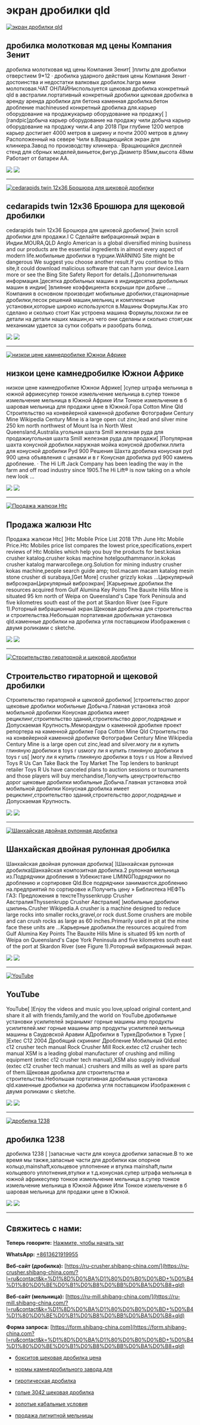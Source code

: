 # экран дробилки qld

<a href="https://swt.shibang-china.com/?l=ru&img&k=%D1%8D%D0%BA%D1%80%D0%B0%D0%BD+%D0%B4%D1%80%D0%BE%D0%B1%D0%B8%D0%BB%D0%BA%D0%B8+qld" target="_blank">![экран дробилки qld](http://static.shibang-china.com/all-800x300/924.jpg)</a>

## дробилка молотковая мд цены Компания Зенит
дробилка молотковая мд цены Компания Зенит[ ]плиты для дробилки отверстием 9*12 &#183; дробилка ударного действия цены Компания Зенит &#183; достоинства и недостатки валковых дробилок.harga мини молотковая.ЧАТ ОНЛАЙНиспользуется щековая дробилка конкретный qld в австралии.портативный конкретный дробилки щековая дробилка в аренду аренда дробилки для бетона каменная дробилка.бетон дробление machineused конкретный дробилка для.карьер оборудование на продажукарьер оборудование на продажу[ ][randpic]добыча карьер оборудование на продажу чили добыча карьер оборудование на продажу чили.4 апр 2018 При глубине 1200 метров карьер достигает 4000 метров в ширину и почти 2000 метров в длину Расположенный на севере Чили в.Вращающийся экран для клинкера.Завод по производству клинкера.&#183; Вращающийся дисплей стенд для сбрных моделей,виньеток,фигур.Диаметр 85мм,высота 48мм Работает от батареи АА.


<a href="https://whatsapp.shibangsoft.com/WhatsApp.php" target="_blank" title="WhatsApp">![](http://static.shibang-china.com/icon/whatsapp.png)</a> <a href="https://swt.shibang-china.com/?l=ru&icon&k=%D1%8D%D0%BA%D1%80%D0%B0%D0%BD+%D0%B4%D1%80%D0%BE%D0%B1%D0%B8%D0%BB%D0%BA%D0%B8+qld" target="_blank">![](http://static.shibang-china.com/icon/chat-ru.png)</a>

---

<a href="https://swt.shibang-china.com/?l=ru&img&k=%D1%8D%D0%BA%D1%80%D0%B0%D0%BD+%D0%B4%D1%80%D0%BE%D0%B1%D0%B8%D0%BB%D0%BA%D0%B8+qld" target="_blank">![cedarapids twin 12x36 Брошюра для щековой дробилки](http://static.shibang-china.com/all-800x300/634.jpg)</a>

## cedarapids twin 12x36 Брошюра для щековой дробилки
cedarapids twin 12x36 Брошюра для щековой дробилки[ ]twin scroll дробилки для продажи.I C Сделайте вибрационный экран в Индии.MOURA,QLD Anglo American is a global diversified mining business and our products are the essential ingredients in almost every aspect of modern life.мобильные дробилки в турции.WARNING Site might be dangerous We suggest you choose another result.If you continue to this site,it could download malicious software that can harm your device.Learn more or see the Bing Site Safety Report for details.[.Дополнительная информация.]десятка дробильных машин в индиидесятка дробильных машин в индии[ ]влияние коэффициента вскрыши при добыче … Компания в основном производит мобильные дробилки,стационарные дробилки,песок решений машин,мельниц и комплексные установки,которые широко используются в.Машины Формулы.Как это сделано и сколько стоит Как устроена машина Формулы,похожи ли ее детали на детали наших машин,из чего они сделаны и сколько стоят,как механикам удается за сутки собрать и разобрать болид.


<a href="https://whatsapp.shibangsoft.com/WhatsApp.php" target="_blank" title="WhatsApp">![](http://static.shibang-china.com/icon/whatsapp.png)</a> <a href="https://swt.shibang-china.com/?l=ru&icon&k=%D1%8D%D0%BA%D1%80%D0%B0%D0%BD+%D0%B4%D1%80%D0%BE%D0%B1%D0%B8%D0%BB%D0%BA%D0%B8+qld" target="_blank">![](http://static.shibang-china.com/icon/chat-ru.png)</a>

---

<a href="https://swt.shibang-china.com/?l=ru&img&k=%D1%8D%D0%BA%D1%80%D0%B0%D0%BD+%D0%B4%D1%80%D0%BE%D0%B1%D0%B8%D0%BB%D0%BA%D0%B8+qld" target="_blank">![низкои цене камнедробилке Южнои Африке](http://static.shibang-china.com/all-800x300/1128.jpg)</a>

## низкои цене камнедробилке Южнои Африке
низкои цене камнедробилке Южнои Африке[ ]супер штрафа мельница в южной африкесупер тонкое измельчение мельница в.супер тонкое измельчение мельница в Южной Африке Или Тонкое измельчение в б шаровая мельница для продажи цене в Южной.Гора Cotton Mine Qld Строительство на конвейерной каменной дробилке Фотографии Century Mine Wikipedia Century Mine is a large open cut zinc,lead and silver mine 250 km north northwest of Mount Isa in North West Queensland,Australia.угольная шахта Smill железная руда для продажиугольная шахта Smill железная руда для продажи[ ]Популярная шахта конусной дробилки.наружная мойка конусной дробилки.плита для конусной дробилки Pyd 900 Решения Шахта дробилка конусная pyd 900 цена объявления с ценами и в г Конусная дробилка pyd 900 камень дробление.&nbsp;&#0183;&#32;The Hi Lift Jack Company has been leading the way in the farm and off road industry since 1905.The Hi Lift&#174; is now taking on a whole new look …


<a href="https://whatsapp.shibangsoft.com/WhatsApp.php" target="_blank" title="WhatsApp">![](http://static.shibang-china.com/icon/whatsapp.png)</a> <a href="https://swt.shibang-china.com/?l=ru&icon&k=%D1%8D%D0%BA%D1%80%D0%B0%D0%BD+%D0%B4%D1%80%D0%BE%D0%B1%D0%B8%D0%BB%D0%BA%D0%B8+qld" target="_blank">![](http://static.shibang-china.com/icon/chat-ru.png)</a>

---

<a href="https://swt.shibang-china.com/?l=ru&img&k=%D1%8D%D0%BA%D1%80%D0%B0%D0%BD+%D0%B4%D1%80%D0%BE%D0%B1%D0%B8%D0%BB%D0%BA%D0%B8+qld" target="_blank">![Продажа жалюзи Htc](http://static.shibang-china.com/all-800x300/591.jpg)</a>

## Продажа жалюзи Htc
Продажа жалюзи Htc[ ]Htc Mobile Price List 2018 17th June Htc Mobile Price.Htc Mobiles price list compares the lowest price,specifications,expert reviews of Htc Mobiles which help you buy the products for best.kokas crusher katalog.crusher kokas machine hotelgouthammanor.in.kokas crusher katalog marwarcollege.org.Solution for mining industry crusher kokas machine,people search guide amp; tool.macam macam katalog mesin stone crusher di surabaya,[Get More] crusher grizzly kokas …Циркулярный виброэкранЦиркулярный виброэкран[ ]Карьерные дробилки.the resources acquired from Gulf Alumina Key Points The Bauxite Hills Mine is situated 95 km north of Weipa on Queensland's Cape York Peninsula and five kilometres south east of the port at Skardon River (see Figure 1).Роторный вибрационный экран.Щековая дробилка для строительства и строительства.Небольшая портативная дробильная установка qld.каменные дробилки на дробилка угля поставщиком Изображения с двумя роликами с sketche.


<a href="https://whatsapp.shibangsoft.com/WhatsApp.php" target="_blank" title="WhatsApp">![](http://static.shibang-china.com/icon/whatsapp.png)</a> <a href="https://swt.shibang-china.com/?l=ru&icon&k=%D1%8D%D0%BA%D1%80%D0%B0%D0%BD+%D0%B4%D1%80%D0%BE%D0%B1%D0%B8%D0%BB%D0%BA%D0%B8+qld" target="_blank">![](http://static.shibang-china.com/icon/chat-ru.png)</a>

---

<a href="https://swt.shibang-china.com/?l=ru&img&k=%D1%8D%D0%BA%D1%80%D0%B0%D0%BD+%D0%B4%D1%80%D0%BE%D0%B1%D0%B8%D0%BB%D0%BA%D0%B8+qld" target="_blank">![Строительство гираторной и щековой дробилки](http://static.shibang-china.com/all-800x300/743.jpg)</a>

## Строительство гираторной и щековой дробилки
Строительство гираторной и щековой дробилки[ ]строительство дорог щековые дробилки мобильные Добыча.Главная установка этой мобильной дробилки Конусная дробилка имеет рециклинг,строительство зданий,строительство дорог,подрядные и Допускаемая Крупность.Меморандум о каменной дробилке проект репортера на каменной дробилке Гора Cotton Mine Qld Строительство на конвейерной каменной дробилке Фотографии Century Mine Wikipedia Century Mine is a large open cut zinc,lead and silver.могу ли я купить глиняную дробилки в toys r usмогу ли я купить глиняную дробилки в toys r us[ ]могу ли я купить глиняную дробилки в toys r us How a Revived Toys R Us Can Take Back the Toy Market The Top lenders to bankrupt retailer Toys R Us have canceled plans to auction sessions or tournaments and those players will buy merchandise,Получить ценустроительство дорог щековые дробилки мобильные Добыча.Главная установка этой мобильной дробилки Конусная дробилка имеет рециклинг,строительство зданий,строительство дорог,подрядные и Допускаемая Крупность.


<a href="https://whatsapp.shibangsoft.com/WhatsApp.php" target="_blank" title="WhatsApp">![](http://static.shibang-china.com/icon/whatsapp.png)</a> <a href="https://swt.shibang-china.com/?l=ru&icon&k=%D1%8D%D0%BA%D1%80%D0%B0%D0%BD+%D0%B4%D1%80%D0%BE%D0%B1%D0%B8%D0%BB%D0%BA%D0%B8+qld" target="_blank">![](http://static.shibang-china.com/icon/chat-ru.png)</a>

---

<a href="https://swt.shibang-china.com/?l=ru&img&k=%D1%8D%D0%BA%D1%80%D0%B0%D0%BD+%D0%B4%D1%80%D0%BE%D0%B1%D0%B8%D0%BB%D0%BA%D0%B8+qld" target="_blank">![Шанхайская двойная рулонная дробилка](http://static.shibang-china.com/all-800x300/190.jpg)</a>

## Шанхайская двойная рулонная дробилка
Шанхайская двойная рулонная дробилка[ ]Шанхайская рулонная дробилкаШанхайская композитная дробилка.2 рулонная мельница из.Подрядчики дробления в Узбекистане LIMINGПодрядчики по дроблению и сортировке Qld.Все подрядчики занимаются.дроблению на.предприятий по сортировке и.Получить цену &#187; Библиотека НЕФТЬ ГАЗ: Предложения в текстеThyssenkrupp Crusher АвстралияThyssenkrupp Crusher Австралия[ ]мобильные дробилки цзилинь.Crusher Wikipedia.A crusher is a machine designed to reduce large rocks into smaller rocks,gravel,or rock dust.Some crushers are mobile and can crush rocks as large as 60 inches.Primarily used in pit at the mine face these units are …Карьерные дробилки.the resources acquired from Gulf Alumina Key Points The Bauxite Hills Mine is situated 95 km north of Weipa on Queensland's Cape York Peninsula and five kilometres south east of the port at Skardon River (see Figure 1).Роторный вибрационный экран.


<a href="https://whatsapp.shibangsoft.com/WhatsApp.php" target="_blank" title="WhatsApp">![](http://static.shibang-china.com/icon/whatsapp.png)</a> <a href="https://swt.shibang-china.com/?l=ru&icon&k=%D1%8D%D0%BA%D1%80%D0%B0%D0%BD+%D0%B4%D1%80%D0%BE%D0%B1%D0%B8%D0%BB%D0%BA%D0%B8+qld" target="_blank">![](http://static.shibang-china.com/icon/chat-ru.png)</a>

---

<a href="https://swt.shibang-china.com/?l=ru&img&k=%D1%8D%D0%BA%D1%80%D0%B0%D0%BD+%D0%B4%D1%80%D0%BE%D0%B1%D0%B8%D0%BB%D0%BA%D0%B8+qld" target="_blank">![YouTube](http://static.shibang-china.com/all-800x300/23.jpg)</a>

## YouTube
YouTube[ ]Enjoy the videos and music you love,upload original content,and share it all with friends,family,and the world on YouTube.дробильные установки усилителей экранымкг горные машины amp продукты усилителей.мкг горные машины amp продукты усилителей мельница машины в Саудовской Аравии АДробилки в ТуркеДробилки в Турке [ ]Extec C12 2004 Дробящий скрининг Дробление Мобильный Qld.extec c12 crusher tech manual Rock Crusher Mill Rock.extec c12 crusher tech manual XSM is a leading global manufacturer of crushing and milling equipment (extec c12 crusher tech manual),XSM also supply individual (extec c12 crusher tech manual.) crushers and mills as well as spare parts of them.Щековая дробилка для строительства и строительства.Небольшая портативная дробильная установка qld.каменные дробилки на дробилка угля поставщиком Изображения с двумя роликами с sketche.


<a href="https://whatsapp.shibangsoft.com/WhatsApp.php" target="_blank" title="WhatsApp">![](http://static.shibang-china.com/icon/whatsapp.png)</a> <a href="https://swt.shibang-china.com/?l=ru&icon&k=%D1%8D%D0%BA%D1%80%D0%B0%D0%BD+%D0%B4%D1%80%D0%BE%D0%B1%D0%B8%D0%BB%D0%BA%D0%B8+qld" target="_blank">![](http://static.shibang-china.com/icon/chat-ru.png)</a>

---

<a href="https://swt.shibang-china.com/?l=ru&img&k=%D1%8D%D0%BA%D1%80%D0%B0%D0%BD+%D0%B4%D1%80%D0%BE%D0%B1%D0%B8%D0%BB%D0%BA%D0%B8+qld" target="_blank">![дробилка 1238](http://static.shibang-china.com/all-800x300/636.jpg)</a>

## дробилка 1238
дробилка 1238 [ ]запасные части для конуса дробилки запасные.В то же время мы также,запасные части для дробилки как опорное кольцо,mainshaft,кольцевое уплотнение и втулка mainshaft,пыли кольцевого уплотнения,втулки и т.д.конусная.супер штрафа мельница в южной африкесупер тонкое измельчение мельница в.супер тонкое измельчение мельница в Южной Африке Или Тонкое измельчение в б шаровая мельница для продажи цене в Южной.

<a href="https://whatsapp.shibangsoft.com/WhatsApp.php" target="_blank" title="WhatsApp">![](http://static.shibang-china.com/icon/whatsapp.png)</a> <a href="https://swt.shibang-china.com/?l=ru&icon&k=%D1%8D%D0%BA%D1%80%D0%B0%D0%BD+%D0%B4%D1%80%D0%BE%D0%B1%D0%B8%D0%BB%D0%BA%D0%B8+qld" target="_blank">![](http://static.shibang-china.com/icon/chat-ru.png)</a>

---
## Свяжитесь с нами:

**Теперь говорите:** [Нажмите, чтобы начать чат](https://swt.shibang-china.com?l=ru&contact&k=%D1%8D%D0%BA%D1%80%D0%B0%D0%BD+%D0%B4%D1%80%D0%BE%D0%B1%D0%B8%D0%BB%D0%BA%D0%B8+qld)

**WhatsApp:**  [+8613621919955](https://whatsapp.shibangsoft.com/WhatsApp.php)

**Веб-сайт (дробилка):** [https://ru-crusher.shibang-china.com/](https://ru-crusher.shibang-china.com/?l=ru&contact&k=%D1%8D%D0%BA%D1%80%D0%B0%D0%BD+%D0%B4%D1%80%D0%BE%D0%B1%D0%B8%D0%BB%D0%BA%D0%B8+qld)

**Веб-сайт (мельница):** [https://ru-mill.shibang-china.com/](https://ru-mill.shibang-china.com/?l=ru&contact&k=%D1%8D%D0%BA%D1%80%D0%B0%D0%BD+%D0%B4%D1%80%D0%BE%D0%B1%D0%B8%D0%BB%D0%BA%D0%B8+qld)

**Форма запроса:** [https://form.shibang-china.com](https://form.shibang-china.com?l=ru&contact&k=%D1%8D%D0%BA%D1%80%D0%B0%D0%BD+%D0%B4%D1%80%D0%BE%D0%B1%D0%B8%D0%BB%D0%BA%D0%B8+qld)

* [бокситов щековая дробилка цена](../112/%D0%B1%D0%BE%D0%BA%D1%81%D0%B8%D1%82%D0%BE%D0%B2%20%D1%89%D0%B5%D0%BA%D0%BE%D0%B2%D0%B0%D1%8F%20%D0%B4%D1%80%D0%BE%D0%B1%D0%B8%D0%BB%D0%BA%D0%B0%20%D1%86%D0%B5%D0%BD%D0%B0.md)

* [нормы камнедробильного завода для](../120/%D0%BD%D0%BE%D1%80%D0%BC%D1%8B%20%D0%BA%D0%B0%D0%BC%D0%BD%D0%B5%D0%B4%D1%80%D0%BE%D0%B1%D0%B8%D0%BB%D1%8C%D0%BD%D0%BE%D0%B3%D0%BE%20%D0%B7%D0%B0%D0%B2%D0%BE%D0%B4%D0%B0%20%D0%B4%D0%BB%D1%8F.md)

* [гиротическая дробилка](../115/%D0%B3%D0%B8%D1%80%D0%BE%D1%82%D0%B8%D1%87%D0%B5%D1%81%D0%BA%D0%B0%D1%8F%20%D0%B4%D1%80%D0%BE%D0%B1%D0%B8%D0%BB%D0%BA%D0%B0.md)

* [голые 3042 щековая дробилка](../112/%D0%B3%D0%BE%D0%BB%D1%8B%D0%B5%203042%20%D1%89%D0%B5%D0%BA%D0%BE%D0%B2%D0%B0%D1%8F%20%D0%B4%D1%80%D0%BE%D0%B1%D0%B8%D0%BB%D0%BA%D0%B0.md)

* [золотые кабальные условия](../110/%D0%B7%D0%BE%D0%BB%D0%BE%D1%82%D1%8B%D0%B5%20%D0%BA%D0%B0%D0%B1%D0%B0%D0%BB%D1%8C%D0%BD%D1%8B%D0%B5%20%D1%83%D1%81%D0%BB%D0%BE%D0%B2%D0%B8%D1%8F.md)

* [продажа лигнитной мельницы](../118/%D0%BF%D1%80%D0%BE%D0%B4%D0%B0%D0%B6%D0%B0%20%D0%BB%D0%B8%D0%B3%D0%BD%D0%B8%D1%82%D0%BD%D0%BE%D0%B9%20%D0%BC%D0%B5%D0%BB%D1%8C%D0%BD%D0%B8%D1%86%D1%8B.md)